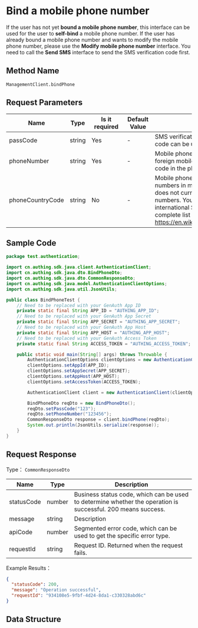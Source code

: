 # Bind a mobile phone number

<!--
Warning ⚠️:
Do not modify this document directly,
https://github\.com/Authing/authing-docs-factory
Use this project to generate
-->

<LastUpdated />

If the user has not yet **bound a mobile phone number**, this interface can be used for the user to **self-bind** a mobile phone number. If the user has already bound a mobile phone number and wants to modify the mobile phone number, please use the **Modify mobile phone number** interface. You need to call the **Send SMS** interface to send the SMS verification code first.

## Method Name

`ManagementClient.bindPhone`

## Request Parameters

| Name             | Type   | <div style="width:80px">Is it required</div> | <div style="width:60px">Default Value</div> | <div style="width:300px">Description</div>                                                                                                                                                                                                                                                                                                                                                       | <div style="width:200px">Example Value</div> |
| ---------------- | ------ | -------------------------------------------- | ------------------------------------------- | ------------------------------------------------------------------------------------------------------------------------------------------------------------------------------------------------------------------------------------------------------------------------------------------------------------------------------------------------------------------------------------------------ | -------------------------------------------- |
| passCode         | string | Yes                                          | -                                           | SMS verification code. Note that each SMS verification code can be used once and has an expiration date.                                                                                                                                                                                                                                                                                         | `123456`                                     |
| phoneNumber      | string | Yes                                          | -                                           | Mobile phone number without area code. If Yes, it is a foreign mobile phone number, please specify the area code in the phoneCountryCode parameter.                                                                                                                                                                                                                                              | `188xxxx8888`                                |
| phoneCountryCode | string | No                                           | -                                           | Mobile phone area code. It is optional for mobile phone numbers in mainland China. The GenAuth SMS service does not currently support international mobile phone numbers. You need to configure the corresponding international SMS service in the GenAuth console. For a complete list of mobile phone area codes, please refer to https://en.wikipedia.org/wiki/List_of_country_calling_codes. | `+86`                                        |

## Sample Code

```java
package test.authentication;

import cn.authing.sdk.java.client.AuthenticationClient;
import cn.authing.sdk.java.dto.BindPhoneDto;
import cn.authing.sdk.java.dto.CommonResponseDto;
import cn.authing.sdk.java.model.AuthenticationClientOptions;
import cn.authing.sdk.java.util.JsonUtils;

public class BindPhoneTest {
    // Need to be replaced with your GenAuth App ID
    private static final String APP_ID = "AUTHING_APP_ID";
    // Need to be replaced with your GenAuth App Secret
    private static final String APP_SECRET = "AUTHING_APP_SECRET";
    // Need to be replaced with your GenAuth App Host
    private static final String APP_HOST = "AUTHING_APP_HOST";
    // Need to be replaced with your GenAuth Access Token
    private static final String ACCESS_TOKEN = "AUTHING_ACCESS_TOKEN";

    public static void main(String[] args) throws Throwable {
        AuthenticationClientOptions clientOptions = new AuthenticationClientOptions();
        clientOptions.setAppId(APP_ID);
        clientOptions.setAppSecret(APP_SECRET);
        clientOptions.setAppHost(APP_HOST);
        clientOptions.setAccessToken(ACCESS_TOKEN);

        AuthenticationClient client = new AuthenticationClient(clientOptions);

        BindPhoneDto reqDto = new BindPhoneDto();
        reqDto.setPassCode("123");
        reqDto.setPhoneNumber("123456");
        CommonResponseDto response = client.bindPhone(reqDto);
        System.out.println(JsonUtils.serialize(response));
    }
}

```

## Request Response

Type： `CommonResponseDto`

| Name       | Type   | Description                                                                                                  |
| ---------- | ------ | ------------------------------------------------------------------------------------------------------------ |
| statusCode | number | Business status code, which can be used to determine whether the operation is successful. 200 means success. |
| message    | string | Description                                                                                                  |
| apiCode    | number | Segmented error code, which can be used to get the specific error type.                                      |
| requestId  | string | Request ID. Returned when the request fails.                                                                 |

Example Results：

```json
{
  "statusCode": 200,
  "message": "Operation successful",
  "requestId": "934108e5-9fbf-4d24-8da1-c330328abd6c"
}
```

## Data Structure
